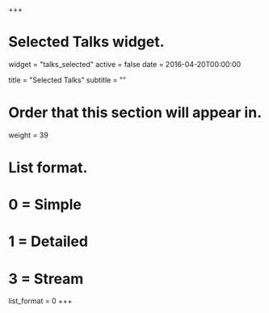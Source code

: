 +++
# Selected Talks widget.
widget = "talks_selected"
active = false
date = 2016-04-20T00:00:00

title = "Selected Talks"
subtitle = ""

# Order that this section will appear in.
weight = 39

# List format.
#   0 = Simple
#   1 = Detailed
#   3 = Stream
list_format = 0
+++
